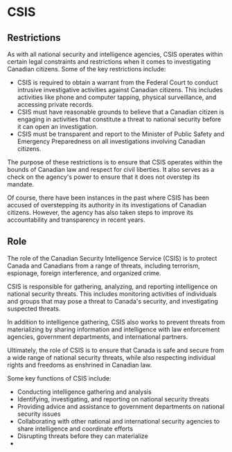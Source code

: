 # CSIS 

## Restrictions

As with all national security and intelligence agencies, CSIS operates within certain legal constraints and restrictions when it comes to investigating Canadian citizens. Some of the key restrictions include:

- CSIS is required to obtain a warrant from the Federal Court to conduct intrusive investigative activities against Canadian citizens. This includes activities like phone and computer tapping, physical surveillance, and accessing private records.
- CSIS must have reasonable grounds to believe that a Canadian citizen is engaging in activities that constitute a threat to national security before it can open an investigation.
- CSIS must be transparent and report to the Minister of Public Safety and Emergency Preparedness on all investigations involving Canadian citizens.

The purpose of these restrictions is to ensure that CSIS operates within the bounds of Canadian law and respect for civil liberties. It also serves as a check on the agency's power to ensure that it does not overstep its mandate.

Of course, there have been instances in the past where CSIS has been accused of overstepping its authority in its investigations of Canadian citizens. However, the agency has also taken steps to improve its accountability and transparency in recent years.



## Role

The role of the Canadian Security Intelligence Service (CSIS) is to protect Canada and Canadians from a range of threats, including terrorism, espionage, foreign interference, and organized crime.

CSIS is responsible for gathering, analyzing, and reporting intelligence on national security threats. This includes monitoring activities of individuals and groups that may pose a threat to Canada's security, and investigating suspected threats.

In addition to intelligence gathering, CSIS also works to prevent threats from materializing by sharing information and intelligence with law enforcement agencies, government departments, and international partners.

Ultimately, the role of CSIS is to ensure that Canada is safe and secure from a wide range of national security threats, while also respecting individual rights and freedoms as enshrined in Canadian law.

Some key functions of CSIS include:

- Conducting intelligence gathering and analysis
- Identifying, investigating, and reporting on national security threats
- Providing advice and assistance to government departments on national security issues
- Collaborating with other national and international security agencies to share intelligence and coordinate efforts
- Disrupting threats before they can materialize
- 